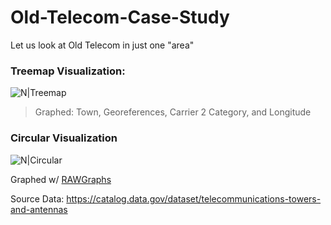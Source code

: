 # Old-Telecom-Case-Study
Let us look at Old Telecom in just one "area"

### Treemap Visualization:
![N|Treemap](https://raw.githubusercontent.com/Mentors4EDU/Old-Telecom-Case-Study/master/Demo%201.png?token=AC7MIJPG5U52OT55QBY6ZVK6FSMWU)
> Graphed: Town, Georeferences, Carrier 2 Category, and Longitude

### Circular Visualization
![N|Circular](https://raw.githubusercontent.com/Mentors4EDU/Old-Telecom-Case-Study/master/Circular.png?token=AC7MIJL2LCBH5R2ILLK6NKK6FSNFO)

Graphed w/ [RAWGraphs](https://app.rawgraphs.io/)

Source Data: https://catalog.data.gov/dataset/telecommunications-towers-and-antennas
